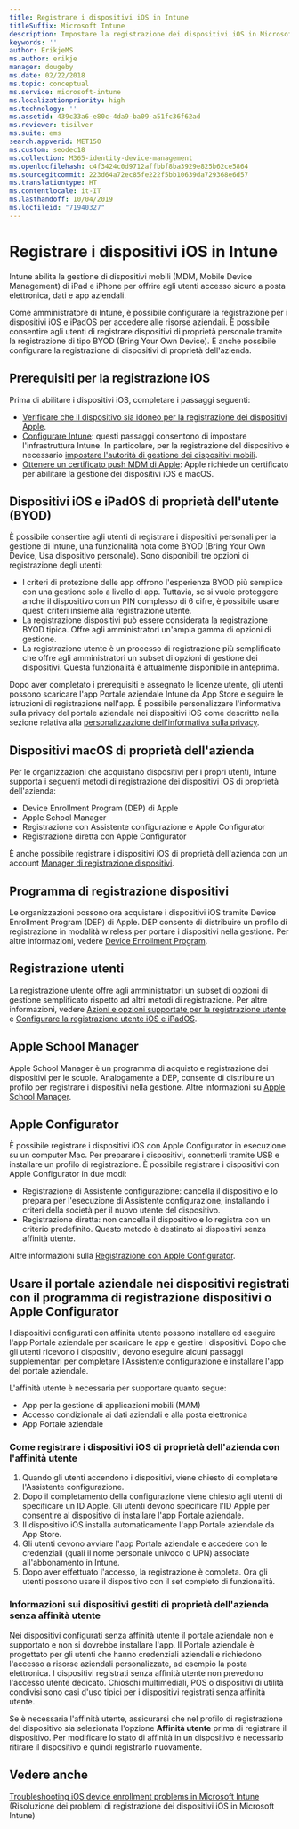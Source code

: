 ```yaml
---
title: Registrare i dispositivi iOS in Intune
titleSuffix: Microsoft Intune
description: Impostare la registrazione dei dispositivi iOS in Microsoft Intune.
keywords: ''
author: ErikjeMS
ms.author: erikje
manager: dougeby
ms.date: 02/22/2018
ms.topic: conceptual
ms.service: microsoft-intune
ms.localizationpriority: high
ms.technology: ''
ms.assetid: 439c33a6-e80c-4da9-ba09-a51fc36f62ad
ms.reviewer: tisilver
ms.suite: ems
search.appverid: MET150
ms.custom: seodec18
ms.collection: M365-identity-device-management
ms.openlocfilehash: c4f3424c0d9712affbbf8ba3929e825b62ce5864
ms.sourcegitcommit: 223d64a72ec85fe222f5bb10639da729368e6d57
ms.translationtype: HT
ms.contentlocale: it-IT
ms.lasthandoff: 10/04/2019
ms.locfileid: "71940327"
---
```

# <a name="enroll-ios-devices-in-intune"></a>Registrare i dispositivi iOS in Intune

Intune abilita la gestione di dispositivi mobili (MDM, Mobile Device Management) di iPad e iPhone per offrire agli utenti accesso sicuro a posta elettronica, dati e app aziendali.

Come amministratore di Intune, è possibile configurare la registrazione per i dispositivi iOS e iPadOS per accedere alle risorse aziendali. È possibile consentire agli utenti di registrare dispositivi di proprietà personale tramite la registrazione di tipo BYOD (Bring Your Own Device). È anche possibile configurare la registrazione di dispositivi di proprietà dell'azienda.

## <a name="prerequisites-for-ios-enrollment"></a>Prerequisiti per la registrazione iOS

Prima di abilitare i dispositivi iOS, completare i passaggi seguenti:

- [Verificare che il dispositivo sia idoneo per la registrazione dei dispositivi Apple](https://support.apple.com/en-us/HT204142#eligibility).
- [Configurare Intune](../fundamentals/setup-steps.md): questi passaggi consentono di impostare l'infrastruttura Intune. In particolare, per la registrazione del dispositivo è necessario [impostare l'autorità di gestione dei dispositivi mobili](../fundamentals/mdm-authority-set.md).
- [Ottenere un certificato push MDM di Apple](apple-mdm-push-certificate-get.md): Apple richiede un certificato per abilitare la gestione dei dispositivi iOS e macOS.

## <a name="user-owned-ios-and-ipados-devices-byod"></a>Dispositivi iOS e iPadOS di proprietà dell'utente (BYOD)

È possibile consentire agli utenti di registrare i dispositivi personali per la gestione di Intune, una funzionalità nota come BYOD (Bring Your Own Device, Usa dispositivo personale). Sono disponibili tre opzioni di registrazione degli utenti:
- I criteri di protezione delle app offrono l'esperienza BYOD più semplice con una gestione solo a livello di app. Tuttavia, se si vuole proteggere anche il dispositivo con un PIN complesso di 6 cifre, è possibile usare questi criteri insieme alla registrazione utente.
- La registrazione dispositivi può essere considerata la registrazione BYOD tipica. Offre agli amministratori un'ampia gamma di opzioni di gestione.
- La registrazione utente è un processo di registrazione più semplificato che offre agli amministratori un subset di opzioni di gestione dei dispositivi. Questa funzionalità è attualmente disponibile in anteprima. 

Dopo aver completato i prerequisiti e assegnato le licenze utente, gli utenti possono scaricare l'app Portale aziendale Intune da App Store e seguire le istruzioni di registrazione nell'app. È possibile personalizzare l'informativa sulla privacy del portale aziendale nei dispositivi iOS come descritto nella sezione relativa alla [personalizzazione dell'informativa sulla privacy](../apps/company-portal-app.md#privacy-statement-customization).

## <a name="company-owned-ios-devices"></a>Dispositivi macOS di proprietà dell'azienda

Per le organizzazioni che acquistano dispositivi per i propri utenti, Intune supporta i seguenti metodi di registrazione dei dispositivi iOS di proprietà dell'azienda:

- Device Enrollment Program (DEP) di Apple
- Apple School Manager
- Registrazione con Assistente configurazione e Apple Configurator
- Registrazione diretta con Apple Configurator

È anche possibile registrare i dispositivi iOS di proprietà dell'azienda con un account [Manager di registrazione dispositivi](device-enrollment-manager-enroll.md).

## <a name="device-enrollment-program"></a>Programma di registrazione dispositivi

Le organizzazioni possono ora acquistare i dispositivi iOS tramite Device Enrollment Program (DEP) di Apple. DEP consente di distribuire un profilo di registrazione in modalità wireless per portare i dispositivi nella gestione. Per altre informazioni, vedere [Device Enrollment Program](device-enrollment-program-enroll-ios.md).

## <a name="user-enrollment"></a>Registrazione utenti
La registrazione utente offre agli amministratori un subset di opzioni di gestione semplificato rispetto ad altri metodi di registrazione. Per altre informazioni, vedere [Azioni e opzioni supportate per la registrazione utente](ios-user-enrollment-supported-actions.md) e [Configurare la registrazione utente iOS e iPadOS](ios-user-enrollment.md).

## <a name="apple-school-manager"></a>Apple School Manager

Apple School Manager è un programma di acquisto e registrazione dei dispositivi per le scuole. Analogamente a DEP, consente di distribuire un profilo per registrare i dispositivi nella gestione. Altre informazioni su [Apple School Manager](apple-school-manager-set-up-ios.md).

## <a name="apple-configurator"></a>Apple Configurator

È possibile registrare i dispositivi iOS con Apple Configurator in esecuzione su un computer Mac. Per preparare i dispositivi, connetterli tramite USB e installare un profilo di registrazione. È possibile registrare i dispositivi con Apple Configurator in due modi:

- Registrazione di Assistente configurazione: cancella il dispositivo e lo prepara per l'esecuzione di Assistente configurazione, installando i criteri della società per il nuovo utente del dispositivo.
- Registrazione diretta: non cancella il dispositivo e lo registra con un criterio predefinito. Questo metodo è destinato ai dispositivi senza affinità utente.

Altre informazioni sulla [Registrazione con Apple Configurator](apple-configurator-enroll-ios.md).

## <a name="use-the-company-portal-on-dep-enrolled-or-apple-configurator-enrolled-devices"></a>Usare il portale aziendale nei dispositivi registrati con il programma di registrazione dispositivi o Apple Configurator

I dispositivi configurati con affinità utente possono installare ed eseguire l'app Portale aziendale per scaricare le app e gestire i dispositivi. Dopo che gli utenti ricevono i dispositivi, devono eseguire alcuni passaggi supplementari per completare l'Assistente configurazione e installare l'app del portale aziendale.

L'affinità utente è necessaria per supportare quanto segue:

- App per la gestione di applicazioni mobili (MAM)
- Accesso condizionale ai dati aziendali e alla posta elettronica
- App Portale aziendale

### <a name="how-users-enroll-corporate-owned-ios-devices-with-user-affinity"></a>Come registrare i dispositivi iOS di proprietà dell'azienda con l'affinità utente

1. Quando gli utenti accendono i dispositivi, viene chiesto di completare l'Assistente configurazione.
2. Dopo il completamento della configurazione viene chiesto agli utenti di specificare un ID Apple. Gli utenti devono specificare l'ID Apple per consentire al dispositivo di installare l'app Portale aziendale.
3. Il dispositivo iOS installa automaticamente l'app Portale aziendale da App Store.
4. Gli utenti devono avviare l'app Portale aziendale e accedere con le credenziali (quali il nome personale univoco o UPN) associate all'abbonamento in Intune.
5. Dopo aver effettuato l'accesso, la registrazione è completa. Ora gli utenti possono usare il dispositivo con il set completo di funzionalità.

### <a name="about-corporate-owned-managed-devices-with-no-user-affinity"></a>Informazioni sui dispositivi gestiti di proprietà dell'azienda senza affinità utente

Nei dispositivi configurati senza affinità utente il portale aziendale non è supportato e non si dovrebbe installare l'app. Il Portale aziendale è progettato per gli utenti che hanno credenziali aziendali e richiedono l'accesso a risorse aziendali personalizzate, ad esempio la posta elettronica. I dispositivi registrati senza affinità utente non prevedono l'accesso utente dedicato. Chioschi multimediali, POS o dispositivi di utilità condivisi sono casi d'uso tipici per i dispositivi registrati senza affinità utente.

Se è necessaria l'affinità utente, assicurarsi che nel profilo di registrazione del dispositivo sia selezionata l'opzione **Affinità utente** prima di registrare il dispositivo. Per modificare lo stato di affinità in un dispositivo è necessario ritirare il dispositivo e quindi registrarlo nuovamente.

## <a name="see-also"></a>Vedere anche

[Troubleshooting iOS device enrollment problems in Microsoft Intune](https://support.microsoft.com/help/4039809) (Risoluzione dei problemi di registrazione dei dispositivi iOS in Microsoft Intune)
